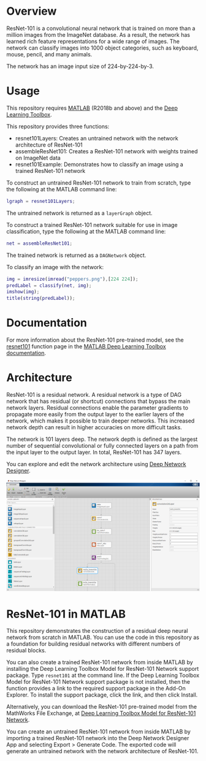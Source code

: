 # Overview

ResNet-101 is a convolutional neural network that is trained on more than a million images from the ImageNet database. As a result, the network has learned rich feature representations for a wide range of images. The network can classify images into 1000 object categories, such as keyboard, mouse, pencil, and many animals.

The network has an image input size of 224-by-224-by-3. 

# Usage

This repository requires [MATLAB](https://www.mathworks.com/products/matlab.html) (R2018b and above) and the [Deep Learning Toolbox](https://www.mathworks.com/products/deep-learning.html).

This repository provides three functions:
- resnet101Layers: Creates an untrained network with the network architecture of ResNet-101
- assembleResNet101: Creates a ResNet-101 network with weights trained on ImageNet data
- resnet101Example: Demonstrates how to classify an image using a trained ResNet-101 network

To construct an untrained ResNet-101 network to train from scratch, type the following at the MATLAB command line:
```matlab
lgraph = resnet101Layers;
```
The untrained network is returned as a `layerGraph` object.

To construct a trained ResNet-101 network suitable for use in image classification, type the following at the MATLAB command line: 
```matlab
net = assembleResNet101;
```
The trained network is returned as a `DAGNetwork` object.

To classify an image with the network:
```matlab
img = imresize(imread("peppers.png"),[224 224]);
predLabel = classify(net, img);
imshow(img);
title(string(predLabel));
```

# Documentation

For more information about the ResNet-101 pre-trained model, see the [resnet101](https://www.mathworks.com/help/deeplearning/ref/resnet101.html) function page in the [MATLAB Deep Learning Toolbox documentation](https://www.mathworks.com/help/deeplearning/index.html).

# Architecture

ResNet-101 is a residual network. A residual network is a type of DAG network that has residual (or shortcut) connections that bypass the main network layers. Residual connections enable the parameter gradients to propagate more easily from the output layer to the earlier layers of the network, which makes it possible to train deeper networks. This increased network depth can result in higher accuracies on more difficult tasks.

The network is 101 layers deep. The network depth is defined as the largest number of sequential convolutional or fully connected layers on a path from the input layer to the output layer. In total, ResNet-101 has 347 layers.

You can explore and edit the network architecture using [Deep Network Designer](https://www.mathworks.com/help/deeplearning/ug/build-networks-with-deep-network-designer.html).

![ResNet-101 in Deep Network Designer](images/resnet101_deepNetworkDesigner.png "ResNet-101 in Deep Network Designer")

# ResNet-101 in MATLAB

This repository demonstrates the construction of a residual deep neural network from scratch in MATLAB. You can use the code in this repository as a foundation for building residual networks with different numbers of residual blocks.

You can also create a trained ResNet-101 network from inside MATLAB by installing the Deep Learning Toolbox Model for ResNet-101 Network support package. Type `resnet101` at the command line. If the Deep Learning Toolbox Model for ResNet-101 Network support package is not installed, then the function provides a link to the required support package in the Add-On Explorer. To install the support package, click the link, and then click Install.

Alternatively, you can download the ResNet-101 pre-trained model from the MathWorks File Exchange, at [Deep Learning Toolbox Model for ResNet-101 Network](https://www.mathworks.com/matlabcentral/fileexchange/65678-deep-learning-toolbox-model-for-resnet-101-network). 

You can create an untrained ResNet-101 network from inside MATLAB by importing a trained ResNet-101 network into the Deep Network Designer App and selecting Export > Generate Code. The exported code will generate an untrained network with the network architecture of ResNet-101.
